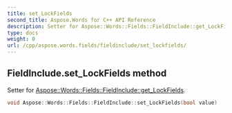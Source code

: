 ```yaml
---
title: set_LockFields
second_title: Aspose.Words for C++ API Reference
description: Setter for Aspose::Words::Fields::FieldInclude::get_LockFields. 
type: docs
weight: 0
url: /cpp/aspose.words.fields/fieldinclude/set_lockfields/
---
```

## FieldInclude.set_LockFields method


Setter for [Aspose::Words::Fields::FieldInclude::get_LockFields](./get_lockfields/).

```cpp
void Aspose::Words::Fields::FieldInclude::set_LockFields(bool value)
```

